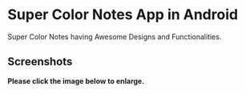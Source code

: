 # Super Color Notes App in Android
 Super Color Notes having Awesome Designs and Functionalities.

 ## Screenshots

 **Please click the image below to enlarge.**



